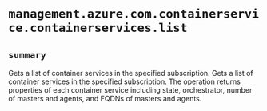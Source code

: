# `management.azure.com.containerservice.containerservices.list`

## `summary`
Gets a list of container services in the specified subscription. Gets a list of container services in the specified subscription. The operation returns properties of each container service including state, orchestrator, number of masters and agents, and FQDNs of masters and agents.


